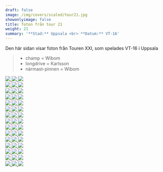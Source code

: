 ```yaml
---  
draft: false  
image: /img/covers/scaled/tour21.jpg  
showonlyimage: false  
title: foton från tour 21  
weight: 21  
summary: '**Stad:** Uppsala <br> **Datum:** VT-16'  
---
```


Den här sidan visar foton från Touren XXI, som spelades VT-16 i Uppsala

> -   champ = Wibom  
> -   longdrive = Karlsson  
> -   närmast-pinnen = Wibom

<div class="col-md-8"> <div class="row">  
<a href="/img/tour21/scaled/001.JPG" data-toggle="lightbox"         data-gallery="example-gallery" class="col-sm-4">
<img src="/img/tour21/thumbs/001.JPG" class="img-fluid"> </a>  
<a href="/img/tour21/scaled/002.JPG" data-toggle="lightbox"         data-gallery="example-gallery" class="col-sm-4">
<img src="/img/tour21/thumbs/002.JPG" class="img-fluid"> </a>  
<a href="/img/tour21/scaled/003.JPG" data-toggle="lightbox"         data-gallery="example-gallery" class="col-sm-4">
<img src="/img/tour21/thumbs/003.JPG" class="img-fluid"> </a> </div>
<div class="row">  
<a href="/img/tour21/scaled/004.JPG" data-toggle="lightbox"         data-gallery="example-gallery" class="col-sm-4">
<img src="/img/tour21/thumbs/004.JPG" class="img-fluid"> </a>  
<a href="/img/tour21/scaled/005.JPG" data-toggle="lightbox"         data-gallery="example-gallery" class="col-sm-4">
<img src="/img/tour21/thumbs/005.JPG" class="img-fluid"> </a>  
<a href="/img/tour21/scaled/006.JPG" data-toggle="lightbox"         data-gallery="example-gallery" class="col-sm-4">
<img src="/img/tour21/thumbs/006.JPG" class="img-fluid"> </a> </div>
<div class="row">  
<a href="/img/tour21/scaled/007.JPG" data-toggle="lightbox"         data-gallery="example-gallery" class="col-sm-4">
<img src="/img/tour21/thumbs/007.JPG" class="img-fluid"> </a>  
<a href="/img/tour21/scaled/008.JPG" data-toggle="lightbox"         data-gallery="example-gallery" class="col-sm-4">
<img src="/img/tour21/thumbs/008.JPG" class="img-fluid"> </a>  
<a href="/img/tour21/scaled/009.JPG" data-toggle="lightbox"         data-gallery="example-gallery" class="col-sm-4">
<img src="/img/tour21/thumbs/009.JPG" class="img-fluid"> </a> </div>
<div class="row">  
<a href="/img/tour21/scaled/010.JPG" data-toggle="lightbox"         data-gallery="example-gallery" class="col-sm-4">
<img src="/img/tour21/thumbs/010.JPG" class="img-fluid"> </a>  
<a href="/img/tour21/scaled/011.JPG" data-toggle="lightbox"         data-gallery="example-gallery" class="col-sm-4">
<img src="/img/tour21/thumbs/011.JPG" class="img-fluid"> </a>  
<a href="/img/tour21/scaled/012.JPG" data-toggle="lightbox"         data-gallery="example-gallery" class="col-sm-4">
<img src="/img/tour21/thumbs/012.JPG" class="img-fluid"> </a> </div>
<div class="row">  
<a href="/img/tour21/scaled/013.JPG" data-toggle="lightbox"         data-gallery="example-gallery" class="col-sm-4">
<img src="/img/tour21/thumbs/013.JPG" class="img-fluid"> </a>  
<a href="/img/tour21/scaled/014.JPG" data-toggle="lightbox"         data-gallery="example-gallery" class="col-sm-4">
<img src="/img/tour21/thumbs/014.JPG" class="img-fluid"> </a>  
<a href="/img/tour21/scaled/015.JPG" data-toggle="lightbox"         data-gallery="example-gallery" class="col-sm-4">
<img src="/img/tour21/thumbs/015.JPG" class="img-fluid"> </a> </div>
<div class="row">  
<a href="/img/tour21/scaled/016.JPG" data-toggle="lightbox"         data-gallery="example-gallery" class="col-sm-4">
<img src="/img/tour21/thumbs/016.JPG" class="img-fluid"> </a>  
<a href="/img/tour21/scaled/017.JPG" data-toggle="lightbox"         data-gallery="example-gallery" class="col-sm-4">
<img src="/img/tour21/thumbs/017.JPG" class="img-fluid"> </a>  
<a href="/img/tour21/scaled/018.JPG" data-toggle="lightbox"         data-gallery="example-gallery" class="col-sm-4">
<img src="/img/tour21/thumbs/018.JPG" class="img-fluid"> </a> </div>
<div class="row">  
<a href="/img/tour21/scaled/019.JPG" data-toggle="lightbox"         data-gallery="example-gallery" class="col-sm-4">
<img src="/img/tour21/thumbs/019.JPG" class="img-fluid"> </a>  
<a href="/img/tour21/scaled/020.JPG" data-toggle="lightbox"         data-gallery="example-gallery" class="col-sm-4">
<img src="/img/tour21/thumbs/020.JPG" class="img-fluid"> </a>  
<a href="/img/tour21/scaled/021.JPG" data-toggle="lightbox"         data-gallery="example-gallery" class="col-sm-4">
<img src="/img/tour21/thumbs/021.JPG" class="img-fluid"> </a> </div>
<div class="row">  
<a href="/img/tour21/scaled/022.JPG" data-toggle="lightbox"         data-gallery="example-gallery" class="col-sm-4">
<img src="/img/tour21/thumbs/022.JPG" class="img-fluid"> </a>  
<a href="/img/tour21/scaled/023.JPG" data-toggle="lightbox"         data-gallery="example-gallery" class="col-sm-4">
<img src="/img/tour21/thumbs/023.JPG" class="img-fluid"> </a>  
<a href="/img/tour21/scaled/024.JPG" data-toggle="lightbox"         data-gallery="example-gallery" class="col-sm-4">
<img src="/img/tour21/thumbs/024.JPG" class="img-fluid"> </a> </div>
<div class="row">  
<a href="/img/tour21/scaled/025.JPG" data-toggle="lightbox"         data-gallery="example-gallery" class="col-sm-4">
<img src="/img/tour21/thumbs/025.JPG" class="img-fluid"> </a>  
<a href="/img/tour21/scaled/026.JPG" data-toggle="lightbox"         data-gallery="example-gallery" class="col-sm-4">
<img src="/img/tour21/thumbs/026.JPG" class="img-fluid"> </a>  
<a href="/img/tour21/scaled/027.JPG" data-toggle="lightbox"         data-gallery="example-gallery" class="col-sm-4">
<img src="/img/tour21/thumbs/027.JPG" class="img-fluid"> </a> </div>
<div class="row">  
<a href="/img/tour21/scaled/028.JPG" data-toggle="lightbox"         data-gallery="example-gallery" class="col-sm-4">
<img src="/img/tour21/thumbs/028.JPG" class="img-fluid"> </a>  
<a href="/img/tour21/scaled/029.JPG" data-toggle="lightbox"         data-gallery="example-gallery" class="col-sm-4">
<img src="/img/tour21/thumbs/029.JPG" class="img-fluid"> </a>  
<a href="/img/tour21/scaled/030.JPG" data-toggle="lightbox"         data-gallery="example-gallery" class="col-sm-4">
<img src="/img/tour21/thumbs/030.JPG" class="img-fluid"> </a> </div>
<div class="row">  
<a href="/img/tour21/scaled/031.JPG" data-toggle="lightbox"         data-gallery="example-gallery" class="col-sm-4">
<img src="/img/tour21/thumbs/031.JPG" class="img-fluid"> </a>  
<a href="/img/tour21/scaled/032.JPG" data-toggle="lightbox"         data-gallery="example-gallery" class="col-sm-4">
<img src="/img/tour21/thumbs/032.JPG" class="img-fluid"> </a>  
<a href="/img/tour21/scaled/033.JPG" data-toggle="lightbox"         data-gallery="example-gallery" class="col-sm-4">
<img src="/img/tour21/thumbs/033.JPG" class="img-fluid"> </a> </div>
<div class="row">  
<a href="/img/tour21/scaled/034.JPG" data-toggle="lightbox"         data-gallery="example-gallery" class="col-sm-4">
<img src="/img/tour21/thumbs/034.JPG" class="img-fluid"> </a>  
<a href="/img/tour21/scaled/035.JPG" data-toggle="lightbox"         data-gallery="example-gallery" class="col-sm-4">
<img src="/img/tour21/thumbs/035.JPG" class="img-fluid"> </a>  
<a href="/img/tour21/scaled/036.JPG" data-toggle="lightbox"         data-gallery="example-gallery" class="col-sm-4">
<img src="/img/tour21/thumbs/036.JPG" class="img-fluid"> </a> </div>
<div class="row">  
<a href="/img/tour21/scaled/037.JPG" data-toggle="lightbox"         data-gallery="example-gallery" class="col-sm-4">
<img src="/img/tour21/thumbs/037.JPG" class="img-fluid"> </a>  
<a href="/img/tour21/scaled/038.JPG" data-toggle="lightbox"         data-gallery="example-gallery" class="col-sm-4">
<img src="/img/tour21/thumbs/038.JPG" class="img-fluid"> </a>  
<a href="/img/tour21/scaled/039.JPG" data-toggle="lightbox"         data-gallery="example-gallery" class="col-sm-4">
<img src="/img/tour21/thumbs/039.JPG" class="img-fluid"> </a> </div>
<div class="row">  
<a href="/img/tour21/scaled/040.JPG" data-toggle="lightbox"         data-gallery="example-gallery" class="col-sm-4">
<img src="/img/tour21/thumbs/040.JPG" class="img-fluid"> </a>  
<a href="/img/tour21/scaled/041.JPG" data-toggle="lightbox"         data-gallery="example-gallery" class="col-sm-4">
<img src="/img/tour21/thumbs/041.JPG" class="img-fluid"> </a>  
<a href="/img/tour21/scaled/042.JPG" data-toggle="lightbox"         data-gallery="example-gallery" class="col-sm-4">
<img src="/img/tour21/thumbs/042.JPG" class="img-fluid"> </a> </div>
<div class="row">  
<a href="/img/tour21/scaled/043.JPG" data-toggle="lightbox"         data-gallery="example-gallery" class="col-sm-4">
<img src="/img/tour21/thumbs/043.JPG" class="img-fluid"> </a>  
<a href="/img/tour21/scaled/044.JPG" data-toggle="lightbox"         data-gallery="example-gallery" class="col-sm-4">
<img src="/img/tour21/thumbs/044.JPG" class="img-fluid"> </a>  
<a href="/img/tour21/scaled/045.JPG" data-toggle="lightbox"         data-gallery="example-gallery" class="col-sm-4">
<img src="/img/tour21/thumbs/045.JPG" class="img-fluid"> </a> </div>
</div>
